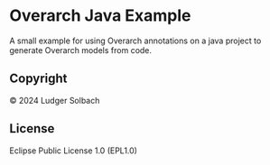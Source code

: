 # Overarch Java Example
A small example for using Overarch annotations on a java project to generate Overarch models from code.

## Copyright
© 2024 Ludger Solbach

## License
Eclipse Public License 1.0 (EPL1.0)
